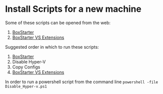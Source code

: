 Install Scripts for a new machine
==============

Some of these scripts can be opened from the web:

1.  [BoxStarter](http://boxstarter.org/package/nr/url?https://raw.githubusercontent.com/jquintus/QuintusInstall/master/BoxStarter-Setup.ps1)
2.  [BoxStarter VS Extensions](http://boxstarter.org/package/nr/url?https://raw.githubusercontent.com/jquintus/QuintusInstall/master/BoxStarter-VS_Extensions.ps1)


Suggested order in which to run these scripts:

1. [BoxStarter](http://boxstarter.org/package/nr/url?https://raw.githubusercontent.com/jquintus/QuintusInstall/master/BoxStarter-Setup.ps1)
2. Disable Hyper-V
3. Copy Configs
4.  [BoxStarter VS Extensions](http://boxstarter.org/package/nr/url?https://raw.githubusercontent.com/jquintus/QuintusInstall/master/BoxStarter-VS_Extensions.ps1)


In order to run a powershell script from the command line
`powershell -file Disable_Hyper-v.ps1`
